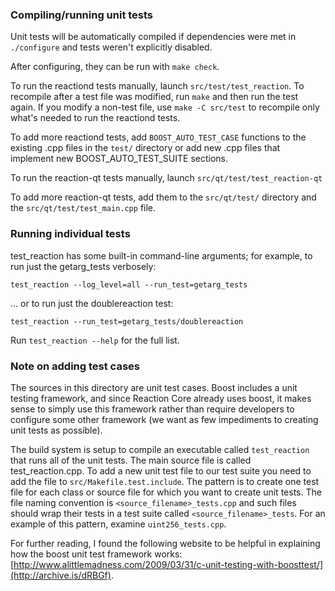 ### Compiling/running unit tests

Unit tests will be automatically compiled if dependencies were met in `./configure`
and tests weren't explicitly disabled.

After configuring, they can be run with `make check`.

To run the reactiond tests manually, launch `src/test/test_reaction`. To recompile
after a test file was modified, run `make` and then run the test again. If you
modify a non-test file, use `make -C src/test` to recompile only what's needed
to run the reactiond tests.

To add more reactiond tests, add `BOOST_AUTO_TEST_CASE` functions to the existing
.cpp files in the `test/` directory or add new .cpp files that
implement new BOOST_AUTO_TEST_SUITE sections.

To run the reaction-qt tests manually, launch `src/qt/test/test_reaction-qt`

To add more reaction-qt tests, add them to the `src/qt/test/` directory and
the `src/qt/test/test_main.cpp` file.

### Running individual tests

test_reaction has some built-in command-line arguments; for
example, to run just the getarg_tests verbosely:

    test_reaction --log_level=all --run_test=getarg_tests

... or to run just the doublereaction test:

    test_reaction --run_test=getarg_tests/doublereaction

Run `test_reaction --help` for the full list.

### Note on adding test cases

The sources in this directory are unit test cases.  Boost includes a
unit testing framework, and since Reaction Core already uses boost, it makes
sense to simply use this framework rather than require developers to
configure some other framework (we want as few impediments to creating
unit tests as possible).

The build system is setup to compile an executable called `test_reaction`
that runs all of the unit tests.  The main source file is called
test_reaction.cpp. To add a new unit test file to our test suite you need
to add the file to `src/Makefile.test.include`. The pattern is to create
one test file for each class or source file for which you want to create
unit tests.  The file naming convention is `<source_filename>_tests.cpp`
and such files should wrap their tests in a test suite
called `<source_filename>_tests`. For an example of this pattern,
examine `uint256_tests.cpp`.

For further reading, I found the following website to be helpful in
explaining how the boost unit test framework works:
[http://www.alittlemadness.com/2009/03/31/c-unit-testing-with-boosttest/](http://archive.is/dRBGf).
